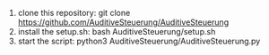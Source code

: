 1. clone this repository: git clone https://github.com/AuditiveSteuerung/AuditiveSteuerung
2. install the setup.sh: bash AuditiveSteuerung/setup.sh
3. start the script: python3 AuditiveSteuerung/AuditiveSteuerung.py
